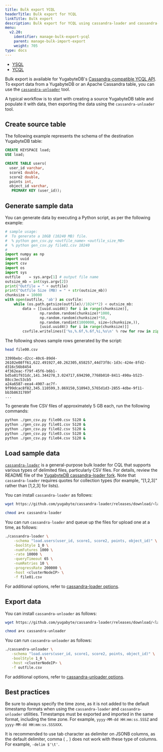 ```yaml
---
title: Bulk export YCQL
headerTitle: Bulk export for YCQL
linkTitle: Bulk export
description: Bulk export for YCQL using cassandra-loader and cassandra-unloader.
menu:
  v2.20:
    identifier: manage-bulk-export-ycql
    parent: manage-bulk-import-export
    weight: 705
type: docs
---
```


<ul class="nav nav-tabs-alt nav-tabs-yb">
   <li >
    <a href="../bulk-export-ysql/" class="nav-link">
      <i class="icon-postgres" aria-hidden="true"></i>
      YSQL
    </a>
  </li>
  <li >
    <a href="../bulk-export-ycql/" class="nav-link active">
      <i class="icon-cassandra" aria-hidden="true"></i>
      YCQL
    </a>
  </li>
</ul>

Bulk export is available for YugabyteDB's [Cassandra-compatible YCQL API](../../../api/ycql/). To export data from a YugabyteDB or an Apache Cassandra table, you can use the [`cassandra-unloader`](https://github.com/yugabyte/cassandra-loader#cassandra-unloader) tool.

A typical workflow is to start with creating a source YugabyteDB table and populate it with data, then exporting the data using the `cassandra-unloader` tool.

## Create source table

The following example represents the schema of the destination YugabyteDB table:

```sql
CREATE KEYSPACE load;
USE load;

CREATE TABLE users(
  user_id varchar,
  score1 double,
  score2 double,
  points int,
  object_id varchar,
   PRIMARY KEY (user_id));
```

## Generate sample data

You can generate data by executing a Python script, as per the following example:

```py
# sample usage:
#  To generate a 10GB (10240 MB) file.
#  % python gen_csv.py <outfile_name> <outfile_size_MB>
#  % python gen_csv.py file01.csv 10240
#
import numpy as np
import uuid
import csv
import os
import sys
outfile    = sys.argv[1] # output file name
outsize_mb = int(sys.argv[2])
print("Outfile = " + outfile)
print("Outfile Size (MB) = " + str(outsize_mb))
chunksize = 10000
with open(outfile, 'ab') as csvfile:
    while (os.path.getsize(outfile)//1024**2) < outsize_mb:
        data = [[uuid.uuid4() for i in range(chunksize)],
                np.random.random(chunksize)*1000,
                np.random.random(chunksize)*50,
                np.random.randint(1000000, size=(chunksize,)),
                [uuid.uuid4() for i in range(chunksize)]]
        csvfile.writelines(['%s,%.6f,%.6f,%i,%s\n' % row for row in zip(*data)])
```

The following shows sample rows generated by the script:

```sh
head file00.csv
```

```output
3399bebc-d2cc-40c6-89d4-26102e08ff61,622.491927,40.262305,658257,44d73f8c-1d3c-424e-8fd2-d316c56b8454
4f362eac-f79f-45f6-b6b1-bd5a81f931dc,141.344278,3.024717,694290,7768b010-8411-490a-b523-88cc3ec53cb5
a24a6587-eea4-4907-ac7f-9f99dcac8f82,345.110599,3.869150,510943,5765d1d3-2855-4dbe-9f11-bb3b8631789f
...
```

To generate five CSV files of approximately 5 GB each, run the following commands:

```sh
python ./gen_csv.py file00.csv 5120 &
python ./gen_csv.py file01.csv 5120 &
python ./gen_csv.py file02.csv 5120 &
python ./gen_csv.py file03.csv 5120 &
python ./gen_csv.py file04.csv 5120 &
```

## Load sample data

[`cassandra-loader`](https://github.com/brianmhess/cassandra-loader) is a general-purpose bulk loader for CQL that supports various types of delimited files, particularly CSV files. For details, review the README file of the [YugabyteDB cassandra-loader fork](https://github.com/yugabyte/cassandra-loader/). Note that `cassandra-loader` requires quotes for collection types (for example, "[1,2,3]" rather than [1,2,3] for lists).

You can install `cassandra-loader` as follows:

```sh
wget https://github.com/yugabyte/cassandra-loader/releases/download/<latest-version>/cassandra-loader
```

```sh
chmod a+x cassandra-loader
```

You can run `cassandra-loader` and queue up the files for upload one at a time, as follows:

```sh
./cassandra-loader \
    -schema "load.users(user_id, score1, score2, points, object_id)" \
    -boolStyle 1_0 \
    -numFutures 1000 \
    -rate 10000 \
    -queryTimeout 65 \
    -numRetries 10 \
    -progressRate 200000 \
    -host <clusterNodeIP> \
    -f file01.csv
```

For additional options, refer to [cassandra-loader options](https://github.com/yugabyte/cassandra-loader#options).

## Export data

You can install `cassandra-unloader` as follows:

```sh
wget https://github.com/yugabyte/cassandra-loader/releases/download/<latest-version>/cassandra-unloader
```

```sh
chmod a+x cassandra-unloader
```

You can run `cassandra-unloader` as follows:

```sh
./cassandra-unloader \
   -schema "load.users(user_id, score1, score2, points, object_id)" \
   -boolStyle 1_0 \
   -host <clusterNodeIP> \
   -f outfile.csv
```

For additional options, refer to [cassandra-unloader options](https://github.com/yugabyte/cassandra-loader#cassandra-unloader).

## Best practices

Be sure to always specify the time zone, as it is not added to the default timestamp formats when using the `cassandra-loader` and `cassandra-unloader` utilities. Timestamps must be exported and imported in the same format, including the time zone. For example, `yyyy-MM-dd HH:mm:ss.SSSZ` and `yyyy-MM-dd HH:mm:ss.SSSXXX`.

It is recommended to use tab character as delimiter on JSONB columns, as the default delimiter, comma ( `,` ) does not work with these type of columns. For example, `-delim $'\t'`.
